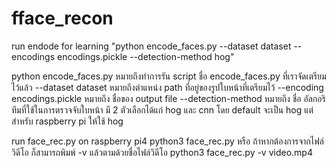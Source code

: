 # fface_recon

run endode for learning "python encode_faces.py --dataset dataset --encodings encodings.pickle --detection-method hog"

python encode_faces.py หมายถึงทำการรัน script ชื่อ encode_faces.py ที่เราจัดเตรียมไว้แล้ว
--dataset dataset หมายถึงตำแหน่ง path ที่อยู่ของรูปใบหน้าที่เตรียมไว้
--encoding encodings.pickle หมายถึง ชื่อของ output file
--detection-method หมายถึง ชื่อ อัลกอริทึมที่ใช้ในการตรวจจับใบหน้า มี 2 ตัวเลือกได้แก่ hog และ cnn โดย default จะเป็น hog แต่สำหรับ raspberry pi ให้ใช้ hog

run face_rec.py on raspberry pi4
python3 face_rec.py
หรือ ถ้าหากต้องการจากไฟล์วิดีโอ ก็สามารถพิมพ์ -v แล้วตามด้วยชื่อไฟล์วิดีโอ
python3 face_rec.py -v video.mp4
